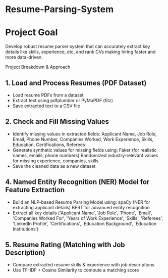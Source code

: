 # Resume-Parsing-System

# Project Goal

Develop robust resume parser system that can accurately extract key details like skills, experience, etc,
and rank CVs making hiring faster and more data-driven.

Project Breakdown & Approach

## 1. Load and Process Resumes (PDF Dataset)
- Load resume PDFs from a dataset
- Extract text using pdfplumber or PyMuPDF (fitz) 
- Save extracted text to a CSV file
  
## 2. Check and Fill Missing Values
- Identify missing values in extracted fields: Applicant Name, Job Role, Email, Phone Number, Companies Worked, Work Experience, Skills, Education, Certifications, Referees 
- Generate synthetic values for missing fields using: Faker (for realistic names, emails, phone numbers) Randomized industry-relevant values for missing experience, companies, skills 
- Save the cleaned data as a new dataset
  
## 4. Named Entity Recognition (NER) Model for Feature Extraction
- Build an NLP-based Resume Parsing Model using: spaCy (NER for extracting applicant details) BERT for advanced entity recognition 
- Extract all key details ('Applicant Name', 'Job Role', 'Phone', 'Email', 'Companies Worked For',
       'Years of Work Experience', 'Skills', 'Referees', 'LinkedIn Profile',
       'Certifications', 'Education Background', 'Education Institutions')
  
  
## 5. Resume Rating (Matching with Job Description)
- Compare extracted resume skills & experience with job descriptions 
- Use TF-IDF + Cosine Similarity to compute a matching score 



